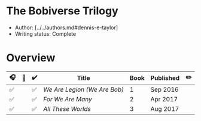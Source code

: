 # The Bobiverse Trilogy

- Author: [../../authors.md#dennis-e-taylor]
- Writing status: Complete

# Overview

| 🎧 | 📱 | ✔️ | Title | Book | Published | ✏️ |
| - | - | - | - | - | - | - |
| ✅ | | ✅ | _We Are Legion (We Are Bob)_ | 1 | Sep 2016 | |
| ✅ | | ✅ | _For We Are Many_ | 2 | Apr 2017 | |
| ✅ | | ✅ | _All These Worlds_ | 3 | Aug 2017 | |

